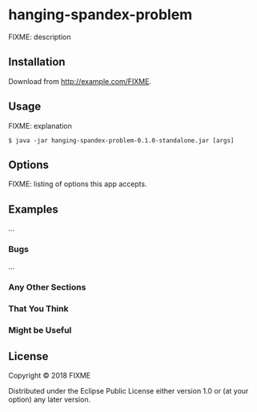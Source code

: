 # hanging-spandex-problem

FIXME: description

## Installation

Download from http://example.com/FIXME.

## Usage

FIXME: explanation

    $ java -jar hanging-spandex-problem-0.1.0-standalone.jar [args]

## Options

FIXME: listing of options this app accepts.

## Examples

...

### Bugs

...

### Any Other Sections
### That You Think
### Might be Useful

## License

Copyright © 2018 FIXME

Distributed under the Eclipse Public License either version 1.0 or (at
your option) any later version.
